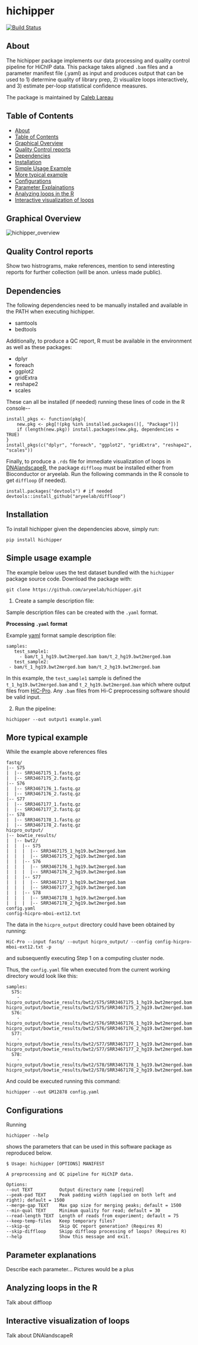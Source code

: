# hichipper

[![Build Status](https://travis-ci.org/aryeelab/hichipper.svg?branch=master)](https://travis-ci.org/aryeelab/hichipper)

## About<a name="about"></a>

The hichipper package implements our data processing and quality control pipeline for HiChIP data. This package takes aligned `.bam` files and a parameter manifest file (.yaml) as input and produces output that can be used to 1) determine quality of library prep, 2) visualize loops interactively, and 3) estimate per-loop statistical confidence measures.

The package is maintained by [Caleb Lareau](caleblareau@g.harvard.edu)

## Table of Contents<a name="toc"></a>
- [About](#about)
- [Table of Contents](#toc)
- [Graphical Overview](#go)
- [Quality Control reports](#qcr)
- [Dependencies](#dependencies)
- [Installation](#installation)
- [Simple Usage Example](#sue)
- [More typical example](#moe)
- [Configurations](#configuration)
- [Parameter Explainations](#pe)
- [Analyzing loops in the R](#loops)
- [Interactive visualization of loops](#viz)

## Graphical Overview<a name="go"></a>
![hichipper_overview](overview.png)

## Quality Control reports
Show two histrograms, make references, mention to send interesting reports for further collection (will be anon. unless made public). 

## Dependencies<a name="dependencies"></a>

The following dependencies need to be manually installed and available in the PATH when executing hichipper. 

- samtools
- bedtools

Additionally, to produce a QC report, R must be available in the environment as well as these packages:

- dplyr
- foreach
- ggplot2
- gridExtra
- reshape2
- scales

These can all be installed (if needed) running these lines of code in the R console--

```
install_pkgs <- function(pkg){
    new.pkg <- pkg[!(pkg %in% installed.packages()[, "Package"])]
    if (length(new.pkg)) install.packages(new.pkg, dependencies = TRUE)
}
install_pkgs(c("dplyr", "foreach", "ggplot2", "gridExtra", "reshape2", "scales"))
```

Finally, to produce a `.rds` file for immediate visualization of loops in [DNAlandscapeR](https://dnalandscaper.aryeelab.org),
the package `diffloop` must be installed either from Bioconductor or aryeelab. Run the following commands in the R console to get `diffloop` (if needed).  

```
install.packages("devtools") # if needed
devtools::install_github("aryeelab/diffloop")
```

## Installation<a name="installation"></a>

To install hichipper given the dependencies above, simply run:

```
pip install hichipper
```

## Simple usage example<a name="sue"></a>

The example below uses the test dataset bundled with the `hichipper` package source code. Download the package with:

```
git clone https://github.com/aryeelab/hichipper.git
```

1. Create a sample description file:
  
  Sample description files can be created with the `.yaml` format. 

  **Processing `.yaml` format**
   
   Example [yaml](https://en.wikipedia.org/wiki/YAML) format sample description file:
   
   ```
   samples:
      test_sample1: 
        - bam/t_1_hg19.bwt2merged.bam bam/t_2_hg19.bwt2merged.bam
      test_sample2:
	- bam/t_1_hg19.bwt2merged.bam bam/t_2_hg19.bwt2merged.bam
   ```
   
  In this example, the `test_sample1` sample is defined the `t_1_hg19.bwt2merged.bam` and `t_2_hg19.bwt2merged.bam` which
  where output files from [HiC-Pro](https://github.com/nservant/HiC-Pro). Any `.bam` files from Hi-C preprocessing
  software should be valid input. 
  
  
2. Run the pipeline:
```
hichipper --out output1 example.yaml
```

## More typical example<a name="moe"></a>
While the example above references files 

```
fastq/
|-- S75
|  |-- SRR3467175_1.fastq.gz
|  |-- SRR3467175_2.fastq.gz
|-- S76
|  |-- SRR3467176_1.fastq.gz
|  |-- SRR3467176_2.fastq.gz
|-- S77
|  |-- SRR3467177_1.fastq.gz
|  |-- SRR3467177_2.fastq.gz
|-- S78
|  |-- SRR3467178_1.fastq.gz
|  |-- SRR3467178_2.fastq.gz
hicpro_output/
|-- bowtie_results/
|  |-- bwt2/
|  |  |-- S75
|  |  |  |-- SRR3467175_1_hg19.bwt2merged.bam
|  |  |  |-- SRR3467175_2_hg19.bwt2merged.bam
|  |  |-- S76
|  |  |  |-- SRR3467176_1_hg19.bwt2merged.bam
|  |  |  |-- SRR3467176_2_hg19.bwt2merged.bam
|  |  |-- S77
|  |  |  |-- SRR3467177_1_hg19.bwt2merged.bam
|  |  |  |-- SRR3467177_2_hg19.bwt2merged.bam
|  |  |-- S78
|  |  |  |-- SRR3467178_1_hg19.bwt2merged.bam
|  |  |  |-- SRR3467178_2_hg19.bwt2merged.bam
config.yaml
config-hicpro-mboi-ext12.txt
```
The data in the `hicpro_output` directory could have been obtained by running: 
```
HiC-Pro --input fastq/ --output hicpro_output/ --config config-hicpro-mboi-ext12.txt -p
```
and subsequently executing Step 1 on a computing cluster node. 

Thus, the `config.yaml` file when executed from the current working directory would look like this:

```
samples:
  S75:
    - hicpro_output/bowtie_results/bwt2/S75/SRR3467175_1_hg19.bwt2merged.bam hicpro_output/bowtie_results/bwt2/S75/SRR3467175_2_hg19.bwt2merged.bam
  S76:
    - hicpro_output/bowtie_results/bwt2/S76/SRR3467176_1_hg19.bwt2merged.bam hicpro_output/bowtie_results/bwt2/S76/SRR3467176_2_hg19.bwt2merged.bam
  S77:
    - hicpro_output/bowtie_results/bwt2/S77/SRR3467177_1_hg19.bwt2merged.bam hicpro_output/bowtie_results/bwt2/S77/SRR3467177_2_hg19.bwt2merged.bam
  S78:
    - hicpro_output/bowtie_results/bwt2/S78/SRR3467178_1_hg19.bwt2merged.bam hicpro_output/bowtie_results/bwt2/S78/SRR3467178_2_hg19.bwt2merged.bam
```

And could be executed running this command: 

```
hichipper --out GM12878 config.yaml
```

## Configurations<a name="configuartions"></a>
Running
```
hichipper --help
```
shows the parameters that can be used in this software package as reproduced below.

  ```
  $ Usage: hichipper [OPTIONS] MANIFEST

  A preprocessing and QC pipeline for HiChIP data.

Options:
  --out TEXT          Output directory name [required]
  --peak-pad TEXT     Peak padding width (applied on both left and right); default = 1500
  --merge-gap TEXT    Max gap size for merging peaks; default = 1500
  --min-qual TEXT     Minimum quality for read; default = 30
  --read-length TEXT  Length of reads from experiment; default = 75
  --keep-temp-files   Keep temporary files?
  --skip-qc           Skip QC report generation? (Requires R)
  --skip-diffloop     Skipp diffloop processing of loops? (Requires R)
  --help              Show this message and exit.
  ```

## Parameter explanations<a name="pe"></a>
Describe each parameter... Pictures would be a plus

## Analyzing loops in the R<a name="loops"></a>
Talk about diffloop

## Interactive visualization of loops<a name="viz"></a>
Talk about DNAlandscapeR


